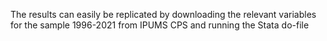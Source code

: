 The results can easily be replicated by downloading the relevant variables for the sample 1996-2021 from IPUMS CPS and running the Stata do-file
